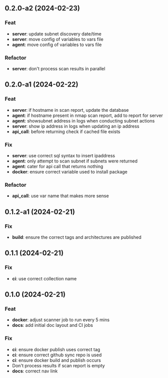 ## 0.2.0-a2 (2024-02-23)

### Feat

- **server**: update subnet discovery date/time
- **server**: move config of variables to vars file
- **agent**: move config of variables to vars file

### Refactor

- **server**: don't process scan results in parallel

## 0.2.0-a1 (2024-02-22)

### Feat

- **server**: if hostname in scan report, update the database
- **agent**: if hostname present in nmap scan report, add to report for server
- **agent**: showsubnet address in logs when conducting subnet actions
- **server**: show ip address in logs when updating an ip address
- **api_call**: before returning check if cached file exists

### Fix

- **server**: use correct sql syntax to insert ipaddress
- **agent**: only attempt to scan subnet if subnets were returned
- **agent**: cater for api call that returns nothing
- **docker**: ensure correct variable used to install package

### Refactor

- **api_call**: use var name that makes more sense

## 0.1.2-a1 (2024-02-21)

### Fix

- **build**: ensure the correct tags and architectures are published

## 0.1.1 (2024-02-21)

### Fix

- **ci**: use correct collection name

## 0.1.0 (2024-02-21)

### Feat

- **docker**: adjust scanner job to run every 5 mins
- **docs**: add initial doc layout and CI jobs

### Fix

- **ci**: ensure docker publish uses correct tag
- **ci**: ensure correct github sync repo is used
- **ci**: ensure docker build and publish occurs
- Don't process results if scan report is empty
- **docs**: correct nav link
